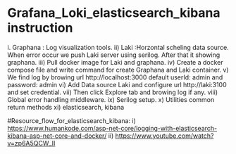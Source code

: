 # Grafana_Loki_elasticsearch_kibana instruction

i. Graphana : Log visualization tools.
ii) Laki :Horzontal scheling data source. When error occur we push Laki server using serilog. After that it showing graphana.
iii) Pull docker image for Laki and graphana.
iv) Create a docker compose file and write command for create Graphana and Laki container. 
v) We find log by browing url http://localhost:3000 default userId: admin and password: admin
vi) Add Data source Laki and configure url http://laki:3100 and set credential.
vii) Then click Explore tab and browing log if any. 
viii) Global error handling middleware.
ix) Serilog setup.
x) Utilities common return methods
xi) elasticsearch, kibana

#Resource_flow_for_elasticsearch_kibana:
i) https://www.humankode.com/asp-net-core/logging-with-elasticsearch-kibana-asp-net-core-and-docker/
ii) https://www.youtube.com/watch?v=zp6A5QCW_II
